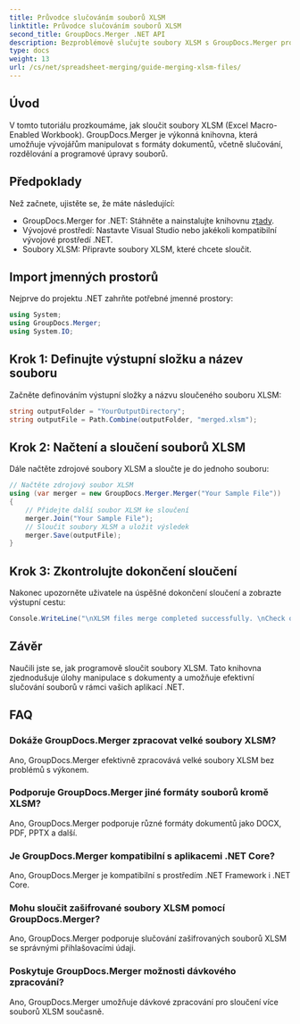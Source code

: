 ```yaml
---
title: Průvodce slučováním souborů XLSM
linktitle: Průvodce slučováním souborů XLSM
second_title: GroupDocs.Merger .NET API
description: Bezproblémově slučujte soubory XLSM s GroupDocs.Merger pro .NET. Efektivně programově kombinujte excelové sešity. Vylepšete své možnosti manipulace s dokumenty.
type: docs
weight: 13
url: /cs/net/spreadsheet-merging/guide-merging-xlsm-files/
---
```

## Úvod
V tomto tutoriálu prozkoumáme, jak sloučit soubory XLSM (Excel Macro-Enabled Workbook). GroupDocs.Merger je výkonná knihovna, která umožňuje vývojářům manipulovat s formáty dokumentů, včetně slučování, rozdělování a programové úpravy souborů.
## Předpoklady
Než začnete, ujistěte se, že máte následující:
-  GroupDocs.Merger for .NET: Stáhněte a nainstalujte knihovnu z[tady](https://releases.groupdocs.com/merger/net/).
- Vývojové prostředí: Nastavte Visual Studio nebo jakékoli kompatibilní vývojové prostředí .NET.
- Soubory XLSM: Připravte soubory XLSM, které chcete sloučit.

## Import jmenných prostorů
Nejprve do projektu .NET zahrňte potřebné jmenné prostory:
```csharp
using System; 
using GroupDocs.Merger;
using System.IO;
```
## Krok 1: Definujte výstupní složku a název souboru
Začněte definováním výstupní složky a názvu sloučeného souboru XLSM:
```csharp
string outputFolder = "YourOutputDirectory";
string outputFile = Path.Combine(outputFolder, "merged.xlsm");
```
## Krok 2: Načtení a sloučení souborů XLSM
Dále načtěte zdrojové soubory XLSM a sloučte je do jednoho souboru:
```csharp
// Načtěte zdrojový soubor XLSM
using (var merger = new GroupDocs.Merger.Merger("Your Sample File"))
{
    // Přidejte další soubor XLSM ke sloučení
    merger.Join("Your Sample File");
    // Sloučit soubory XLSM a uložit výsledek
    merger.Save(outputFile);
}
```
## Krok 3: Zkontrolujte dokončení sloučení
Nakonec upozorněte uživatele na úspěšné dokončení sloučení a zobrazte výstupní cestu:
```csharp
Console.WriteLine("\nXLSM files merge completed successfully. \nCheck output in {0}", outputFolder);
```

## Závěr
Naučili jste se, jak programově sloučit soubory XLSM. Tato knihovna zjednodušuje úlohy manipulace s dokumenty a umožňuje efektivní slučování souborů v rámci vašich aplikací .NET.

## FAQ
### Dokáže GroupDocs.Merger zpracovat velké soubory XLSM?
Ano, GroupDocs.Merger efektivně zpracovává velké soubory XLSM bez problémů s výkonem.
### Podporuje GroupDocs.Merger jiné formáty souborů kromě XLSM?
Ano, GroupDocs.Merger podporuje různé formáty dokumentů jako DOCX, PDF, PPTX a další.
### Je GroupDocs.Merger kompatibilní s aplikacemi .NET Core?
Ano, GroupDocs.Merger je kompatibilní s prostředím .NET Framework i .NET Core.
### Mohu sloučit zašifrované soubory XLSM pomocí GroupDocs.Merger?
Ano, GroupDocs.Merger podporuje slučování zašifrovaných souborů XLSM se správnými přihlašovacími údaji.
### Poskytuje GroupDocs.Merger možnosti dávkového zpracování?
Ano, GroupDocs.Merger umožňuje dávkové zpracování pro sloučení více souborů XLSM současně.
